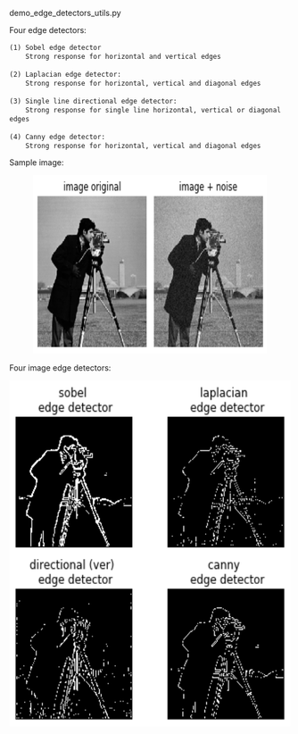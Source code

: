 demo_edge_detectors_utils.py

Four edge detectors:
    
    (1) Sobel edge detector
        Strong response for horizontal and vertical edges
        
    (2) Laplacian edge detector:
        Strong response for horizontal, vertical and diagonal edges
        
    (3) Single line directional edge detector:
        Strong response for single line horizontal, vertical or diagonal edges
    
    (4) Canny edge detector:
        Strong response for horizontal, vertical and diagonal edges


Sample image:<br/>
<p align="center">
  <img src="image_orig_image_noise.png" width="420" height="320"/>
</p>
Four image edge detectors:<br/>
<p align="center">
  <img src="four_edge_detectors_comparison.png" width="720" height="620"/>
</p>
